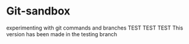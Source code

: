 # Git-sandbox
experimenting with git commands and branches
TEST TEST TEST
This version has been made in the testing branch
